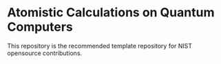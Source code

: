 # Atomistic Calculations on Quantum Computers
This repository is the recommended template repository for NIST opensource contributions.
